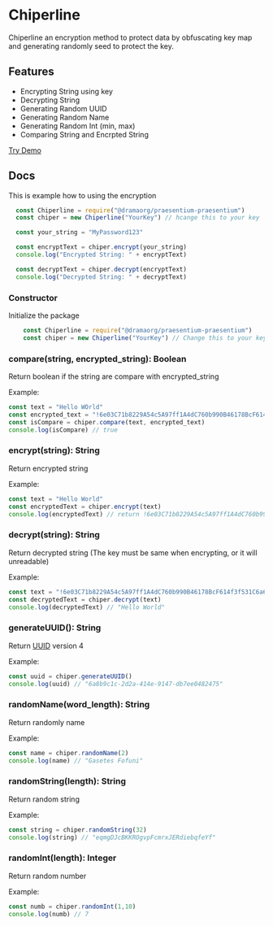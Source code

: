 # Chiperline

Chiperline an encryption method to protect data by obfuscating key map and generating randomly seed to protect the key.

## Features

- Encrypting String using key
- Decrypting String
- Generating Random UUID
- Generating Random Name
- Generating Random Int (min, max)
- Comparing String and Encrpted String

[Try Demo](https://naikod.github.io)

## Docs


This is example how to using the encryption
```javascript
  const Chiperline = require("@dramaorg/praesentium-praesentium")
  const chiper = new Chiperline("YourKey") // hcange this to your key

  const your_string = "MyPassword123"

  const encryptText = chiper.encrypt(your_string)
  console.log("Encrypted String: " + encryptText)

  const decryptText = chiper.decrypt(encryptText)
  console.log("Decrypted String: " + decryptText)
```

### Constructor

Initialize the package
```javascript
    const Chiperline = require("@dramaorg/praesentium-praesentium")
    const chiper = new Chiperline("YourKey") // Change this to your key
```

### compare(string, encrypted_string): Boolean
Return boolean if the string are compare with encrypted_string

Example:
```javascript
const text = "Hello WOrld"
const encrypted_text = "!6e03C71b8229A54c5A97ff1A4dC760b990B46178BcF614f3f531C6a6ce19F621@dramaorg/praesentium-praesentium"
const isCompare = chiper.compare(text, encrypted_text)
console.log(isCompare) // true
```

### encrypt(string): String
Return encrypted string

Example:
```javascript
const text = "Hello World"
const encryptedText = chiper.encrypt(text)
console.log(encryptedText) // return !6e03C71b8229A54c5A97ff1A4dC760b990B46178BcF614f3f531C6a6ce19F621.sportline
```

### decrypt(string): String
Return decrypted string (The key must be same when encrypting, or it will unreadable)

Example:
```javascript
const text = "!6e03C71b8229A54c5A97ff1A4dC760b990B46178BcF614f3f531C6a6ce19F621.sportline"
const decryptedText = chiper.decrypt(text)
console.log(decryptedText) // "Hello World"
```

### generateUUID(): String
Return [UUID](https://en.wikipedia.org/wiki/Universally_unique_identifier) version 4

Example:
```javascript
const uuid = chiper.generateUUID()
console.log(uuid) // "6a8b9c1c-2d2a-414e-9147-db7ee0482475"
```

### randomName(word_length): String
Return randomly name

Example:
```javascript
const name = chiper.randomName(2)
console.log(name) // "Gasetes Fofuni"
```

### randomString(length): String
Return random string

Example:
```javascript
const string = chiper.randomString(32)
console.log(string) // "eqmgDJcBKKROgvpFcmrxJERdiebqfeYf"
```

### randomInt(length): Integer
Return random number

Example:
```javascript
const numb = chiper.randomInt(1,10)
console.log(numb) // 7
```
